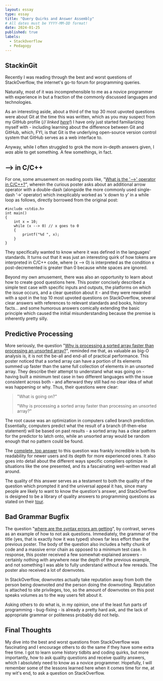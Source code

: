 ```yaml
---
layout: essay
type: essay
title: "Query Quirks and Answer Assembly"
# All dates must be YYYY-MM-DD format!
date: 2024-01-25
published: true
labels:
  - StackOverflow
  - Pedagogy
---
```

## StackinGit
Recently I was reading through the best and worst questions of StackOverflow, the internet's go-to forum for programming queries. 

Naturally, most of it was incomprehensible to me as a novice programmer with experience in but a fraction of the commonly discussed languages and technologies. 

As an interesting aside, about a third of the top 30 most upvoted questions were about Git at the time this was written, which as you may suspect from my GitHub profile (*// linked [here](https://github.com/lippsd)!*) 
I have only just started familiarizing myself with - including learning about the difference between Git and GitHub, which, FYI, is that Git is the underlying open-source version control system that GitHub serves as a web interface to.

Anyway, while I often struggled to grok the more in-depth answers given, I *was* able to get something. A few somethings, in fact. 

## --> in C/C++
For one, some amusement on reading posts like, "[What is the '-->' operator in C/C++?](https://stackoverflow.com/questions/1642028/what-is-the-operator-in-c-c)", wherein the curious poster asks about an additional arrow operator with a double-dash (alongside the more commonly used single-dash ‘->’ operator) which inexplicably worked as ‘x down to y’ in a while loop as follows, directly borrowed from the original post:
```
#include <stdio.h>
int main()
{
    int x = 10;
    while (x --> 0) // x goes to 0
    {
        printf("%d ", x);
    }
}
```
They specifically wanted to know where it was defined in the languages' standards. It turns out that it was just an interesting quirk of how tokens are interpreted in C/C++ code, where (x --> 0) is interpreted as the condition x post-decremented is greater than 0 because white spaces are ignored. 

Beyond my own amusement, there was also an opportunity to learn about how to create good questions here. This poster concisely described a simple test case with specific inputs and outputs, the platforms on which the issue occurs, and a clear question about it - and they were rewarded with a spot in the top 10 most upvoted questions on StackOverflow, several clear answers with references to relevant standards and books, history facts... and some humorous answers comically extending the basic principle which caused the initial misunderstanding because the premise is inherently pretty silly. 

## Predictive Processing
More seriously, the question "[Why is processing a sorted array faster than processing an unsorted array?](https://stackoverflow.com/questions/11227809/why-is-processing-a-sorted-array-faster-than-processing-an-unsorted-array)", reminded me that, as valuable as big-O analysis is, it is not the be-all and end-all of practical performance. This poster noticed that a sorted array can have a portion of its elements summed up faster than the same full collection of elements in an unsorted array. They describe their attempt to understand what was going on - having built a minimum test case in two different languages with the issue consistent across both - and afterward they still had no clear idea of what was happening or why. Thus, their questions were clear: 

>"What is going on?"
>
>"Why is processing a sorted array faster than processing an unsorted array?"

The root cause was an optimization in computers called branch prediction. Essentially, computers predict what the result of a branch (if-then-else statement) will be based on past results - a sorted array has a clear pattern for the predictor to latch onto, while an unsorted array would be random enough that no pattern could be found. 

The [complete, top answer](https://stackoverflow.com/a/11227902) to this question was frankly incredible in both its readability for newer users and its depth for more experienced ones. It also goes into detail about the different ways specific compiliers optimize in situations like the one presented, and its a fascainating well-written read all around. 

The quality of this answer serves as a testament to both the quality of the question which prompted it and the universal appeal it has, since many people are likely to want to know the question's answer, and StackOverflow is designed to be a library of quality answers to programming questions as stated on their [tour](https://stackoverflow.com/tour).

## Bad Grammar Bugfix
The question "[where are the syntax errors am getting](https://stackoverflow.com/questions/30449692/where-are-the-syntax-errors-am-getting)", by contrast, serves as an example of how to not ask questions. Immediately, the grammar of the title (yes, that is exactly how it was typed) shows far less effort than the previous poster. The body of the question also includes a hefty chunk of code and a massive error chain as opposed to a minimum test case. In response, this poster received a few somewhat-explained answers - certainly nothing with anywhere near the depth of the previous example, and not something I was able to fully understand without a few rereads. The poster also received a lot of downvotes. 

In StackOverflow, downvotes actually take reputation away from both the person being downvoted *and* the person doing the downvoting. Reputation is attached to site privileges, too, so the amount of downvotes on this post speaks volumes as to the way users felt about it. 

Asking others to do what is, in my opinion, one of the least fun parts of programming - bug-fixing - is already a pretty hard ask, and the lack of appropriate grammar or politeness probably did not help. 

## Final Thoughts
My dive into the best and worst questions from StackOverflow was fascinating and I encourage others to do the same if they have some extra free time. I got to learn some history tidbits and coding quirks, but more importantly, how to ask quality questions and receive quality answers, which I absolutely need to know as a novice programmer. Hopefully, I will remember some of the lessons learned here when it comes time for me, at my wit's end, to ask a question on StackOverflow.
